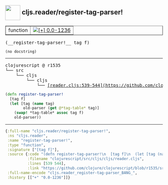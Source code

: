 ## <img width="48px" valign="middle" src="http://i.imgur.com/Hi20huC.png"> cljs.reader/register-tag-parser!

 <table border="1">
<tr>
<td>function</td>
<td><a href="https://github.com/cljsinfo/api-refs/tree/0.0-1236"><img valign="middle" alt="[+] 0.0-1236" src="https://img.shields.io/badge/+-0.0--1236-lightgrey.svg"></a> </td>
</tr>
</table>

 <samp>
(__register-tag-parser!__ tag f)<br>
</samp>

```
(no docstring)
```

---

 <pre>
clojurescript @ r1535
└── src
    └── cljs
        └── cljs
            └── <ins>[reader.cljs:539-544](https://github.com/clojure/clojurescript/blob/r1535/src/cljs/cljs/reader.cljs#L539-L544)</ins>
</pre>

```clj
(defn register-tag-parser!
  [tag f]
  (let [tag (name tag)
        old-parser (get @*tag-table* tag)]
    (swap! *tag-table* assoc tag f)
    old-parser))
```


---

```clj
{:full-name "cljs.reader/register-tag-parser!",
 :ns "cljs.reader",
 :name "register-tag-parser!",
 :type "function",
 :signature ["[tag f]"],
 :source {:code "(defn register-tag-parser!\n  [tag f]\n  (let [tag (name tag)\n        old-parser (get @*tag-table* tag)]\n    (swap! *tag-table* assoc tag f)\n    old-parser))",
          :filename "clojurescript/src/cljs/cljs/reader.cljs",
          :lines [539 544],
          :link "https://github.com/clojure/clojurescript/blob/r1535/src/cljs/cljs/reader.cljs#L539-L544"},
 :full-name-encode "cljs.reader_register-tag-parser_BANG_",
 :history [["+" "0.0-1236"]]}

```
